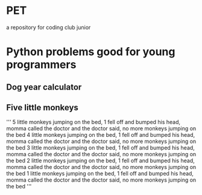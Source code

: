 # PET
a repository for coding club junior

# Python problems good for young programmers
## Dog year calculator
## Five little monkeys
'''
5 little monkeys jumping on the bed, 1 fell off and bumped his head, momma called the doctor and the doctor said, no more monkeys jumping on the bed
4 little monkeys jumping on the bed, 1 fell off and bumped his head, momma called the doctor and the doctor said, no more monkeys jumping on the bed
3 little monkeys jumping on the bed, 1 fell off and bumped his head, momma called the doctor and the doctor said, no more monkeys jumping on the bed
2 little monkeys jumping on the bed, 1 fell off and bumped his head, momma called the doctor and the doctor said, no more monkeys jumping on the bed
1 little monkeys jumping on the bed, 1 fell off and bumped his head, momma called the doctor and the doctor said, no more monkeys jumping on the bed
'''
